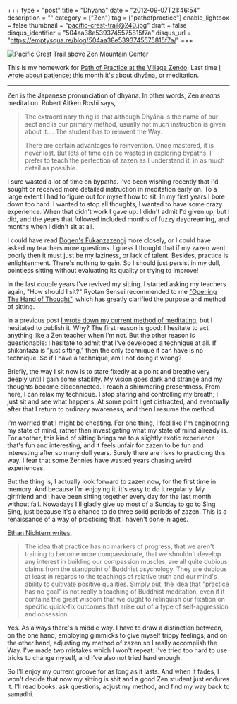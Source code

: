 +++
type = "post"
title = "Dhyana"
date = "2012-09-07T21:46:54"
description = ""
category = ["Zen"]
tag = ["pathofpractice"]
enable_lightbox = false
thumbnail = "pacific-crest-trail@240.jpg"
draft = false
disqus_identifier = "504aa38e5393745575815f7a"
disqus_url = "https://emptysqua.re/blog/504aa38e5393745575815f7a/"
+++

<p><img style="display:block; margin-left:auto; margin-right:auto;" src="pacific-crest-trail.jpg" alt="Pacific Crest Trail above Zen Mountain Center" title="Pacific Crest Trail above Zen Mountain Center" border="0"   /></p>
<p>This is my homework for <a href="http://villagezendo.org/2011/12/path-of-practice/">Path of Practice at the Village Zendo</a>. Last time <a href="/blog/patience/">I wrote
about patience</a>; this month it's about dhy&#257;na, or meditation.</p>
<hr />
<p>Zen is the Japanese pronunciation of dhy&#257;na. In other words, Zen <em>means</em> meditation. Robert Aitken Roshi says,</p>
<blockquote>
<p>The extraordinary thing is that although Dhy&#257;na is the name of our sect and is our primary method, usually not much instruction is given about it.... The student 
has to reinvent the Way.</p>
<p>There are certain advantages to reinvention. Once mastered, it is never lost. But lots of time can be wasted in exploring bypaths. I prefer to teach the perfection 
of zazen as I understand it, in as much detail as possible.</p>
</blockquote>
<p>I sure wasted a lot of time on bypaths. I've been wishing recently that I'd sought or received more detailed instruction in meditation early on. To a large extent I had to figure out for myself how to sit. In my first years I bore down too hard. I wanted to stop all thoughts, I wanted to have some crazy experience. When that didn't work I gave up. I didn't admit I'd given up, but I did, and the years that followed included months of fuzzy daydreaming, and months when I didn't sit at all.</p>
<p>I could have read <a href="http://www.stanford.edu/group/scbs/sztp3/translations/gongyo_seiten/translations/part_3/fukan_zazengi.html">Dogen's Fukanzazengi</a> more closely, or I could have asked my teachers more questions. I guess I thought that if my zazen went poorly then it must just be my laziness, or lack of talent. Besides, practice is enlightenment. There's nothing to gain. So I should just persist in my dull, pointless sitting without evaluating its quality or trying to improve!</p>
<p>In the last couple years I've revived my sitting. I started asking my teachers again, "How should I sit?" Ryotan Sensei recommended to me <a href="/blog/review-of-opening-the-hand-of-thought-by-kosho-uchiyama/">"Opening The Hand of Thought"</a>, which has greatly clarified the purpose and method of sitting.</p>
<p>In a previous post <a href="/blog/back-from-zen-camp/">I wrote down my current method of meditating</a>, but I hesitated to publish it. Why? The first reason is good: I hesitate to act anything like a Zen teacher when I'm not. But the other reason is questionable: I hesitate to admit that I've developed a technique at all. If shikantaza is "just sitting," then the only technique it can have is no technique. So if I have a technique, am I not doing it wrong?</p>
<p>Briefly, the way I sit now is to stare fixedly at a point and breathe very deeply until I gain some stability. My vision goes dark and strange and my thoughts become disconnected. I reach a shimmering presentness. From here, I can relax my technique. I stop staring and controlling my breath; I just sit and see what happens. At some point I get distracted, and eventually after that I return to ordinary awareness, and then I resume the method.</p>
<p>I'm worried that I might be cheating. For one thing, I feel like I'm engineering my state of mind, rather than investigating what my state of mind already is. For another, this kind of sitting brings me to a slightly exotic experience that's fun and interesting, and it feels unfair for zazen to be fun and interesting after so many dull years. Surely there are risks to practicing this way. I fear that some Zennies have wasted years chasing weird experiences.</p>
<p>But the thing is, I actually look forward to zazen now, for the first time in memory. And because I'm enjoying it, it's easy to do it regularly. My girlfriend and I have been sitting together every day for the last month without fail. Nowadays I'll gladly give up most of a Sunday to go to Sing Sing, just because it's a chance to do three solid periods of zazen. This is a renaissance of a way of practicing that I haven't done in ages.</p>
<p><a href="http://www.huffingtonpost.com/ethan-nichtern/learning-compassion_b_1066186.html">Ethan Nichtern writes</a>,</p>
<blockquote>
<p>The idea that practice has no markers of progress, that we aren't training to become more compassionate, that we shouldn't develop any interest in building our compassion muscles, are all quite dubious claims from the standpoint of Buddhist psychology. They are dubious at least in regards to the teachings of relative truth and our mind's ability to cultivate positive qualities. Simply put, the idea that "practice has no goal" is not really a teaching of Buddhist meditation, even if it contains the great wisdom that we ought to relinquish our fixation on specific quick-fix outcomes that arise out of a type of self-aggression and obsession.</p>
</blockquote>
<p>Yes. As always there's a middle way. I have to draw a distinction between, on the one hand, employing gimmicks to give myself trippy feelings, and on the other hand, adjusting my method of zazen so I really accomplish the Way. I've made two mistakes which I won't repeat: I've tried too hard to use tricks to change myself, and I've also not tried hard enough.</p>
<p>So I'll enjoy my current groove for as long as it lasts. And when it fades, I won't decide that now my sitting is shit and a good Zen student just endures it. I'll read books, ask questions, adjust my method, and find my way back to samadhi.</p>
